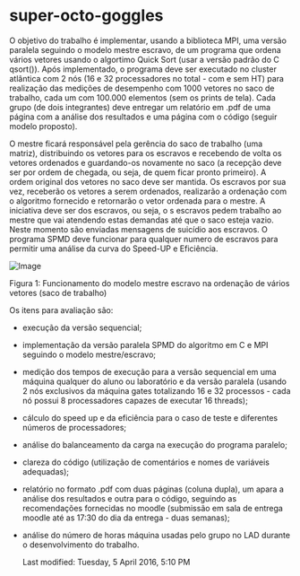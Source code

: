# super-octo-goggles

O objetivo do trabalho é implementar, usando a biblioteca MPI, uma versão
paralela seguindo o modelo mestre escravo, de um programa que ordena vários
vetores usando o algortimo Quick Sort (usar a versão padrão do C qsort()). Após
implementado, o programa deve ser executado no cluster atlântica com 2 nós (16 e
32 processadores no total - com e sem HT) para realização das medições de
desempenho com 1000 vetores no saco de trabalho, cada um com 100.000 elementos
(sem os prints de tela). Cada grupo (de dois integrantes) deve entregar um
relatório em .pdf de uma página com a análise dos resultados e uma página com o
código (seguir modelo proposto).

O mestre ficará responsável pela gerência do saco de trabalho (uma matriz),
distribuindo os vetores para os escravos e recebendo de volta os vetores
ordenados e guardando-os novamente no saco (a recepção deve ser por ordem de
chegada, ou seja, de quem ficar pronto primeiro). A ordem original dos vetores
no saco deve ser mantida. Os escravos por sua vez, receberão os vetores a serem
ordenados, realizarão a ordenação com o algoritmo fornecido e retornarão o vetor
ordenada para o mestre. A iniciativa deve ser dos escravos, ou seja, o s
escravos pedem trabalho ao mestre que vai atendendo estas demandas até que o
saco esteja vazio. Neste momento são enviadas mensagens de suicídio aos
escravos. O programa SPMD deve funcionar para qualquer numero de escravos para
permitir uma análise da curva do Speed-UP e Eficiência.

![Image](https://github.com/execb5/super-octo-goggles/raw/master/data/MS.gif)

Figura 1: Funcionamento do modelo mestre escravo na ordenação de vários vetores
(saco de trabalho)

Os itens para avaliação são:

* execução da versão sequencial;
* implementação da versão paralela SPMD do algoritmo em C e MPI seguindo o
	modelo mestre/escravo;
* medição dos tempos de execução para a versão sequencial em uma máquina
	qualquer do aluno ou laboratório e da versão paralela (usando 2 nós exclusivos
	da máquina gates totalizando 16 e 32 processos - cada nó possui 8
	processadores capazes de executar 16 threads);
* cálculo do speed up e da eficiência para o caso de teste e diferentes números
	de processadores;
* análise do balanceamento da carga na execução do programa paralelo;
* clareza do código (utilização de comentários e nomes de variáveis adequadas);
* relatório no formato .pdf com duas páginas (coluna dupla), um apara a análise
	dos resultados e outra para o código, seguindo as recomendações fornecidas no
	moodle (submissão em sala de entrega moodle até as 17:30 do dia da entrega -
	duas semanas);
* análise do número de horas máquina usadas pelo grupo no LAD durante o
	desenvolvimento do trabalho.

	Last modified: Tuesday, 5 April 2016, 5:10 PM
